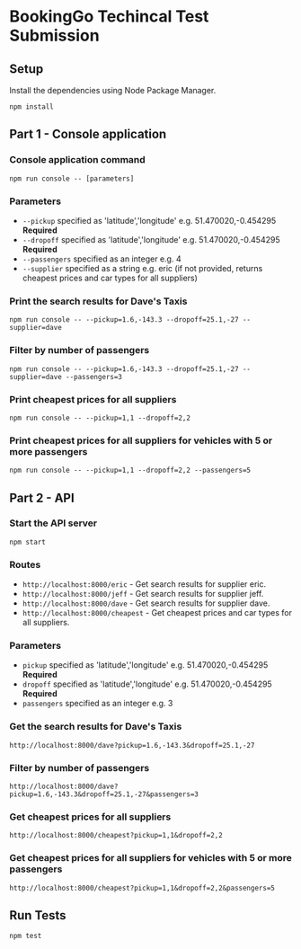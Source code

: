 # BookingGo Techincal Test Submission

## Setup

Install the dependencies using Node Package Manager.

```
npm install
```

## Part 1 - Console application

### Console application command

```
npm run console -- [parameters]
```

### Parameters

- `--pickup` specified as 'latitude','longitude' e.g. 51.470020,-0.454295 **Required**
- `--dropoff` specified as 'latitude','longitude' e.g. 51.470020,-0.454295 **Required**
- `--passengers` specified as an integer e.g. 4
- `--supplier` specified as a string e.g. eric (if not provided, returns cheapest prices and car types for all suppliers)

### Print the search results for Dave's Taxis

```
npm run console -- --pickup=1.6,-143.3 --dropoff=25.1,-27 --supplier=dave
```

### Filter by number of passengers

```
npm run console -- --pickup=1.6,-143.3 --dropoff=25.1,-27 --supplier=dave --passengers=3
```

### Print cheapest prices for all suppliers

```
npm run console -- --pickup=1,1 --dropoff=2,2
```

### Print cheapest prices for all suppliers for vehicles with 5 or more passengers

```
npm run console -- --pickup=1,1 --dropoff=2,2 --passengers=5
```

## Part 2 - API

### Start the API server

```
npm start
```

### Routes

- `http://localhost:8000/eric` - Get search results for supplier eric.
- `http://localhost:8000/jeff` - Get search results for supplier jeff.
- `http://localhost:8000/dave` - Get search results for supplier dave.
- `http://localhost:8000/cheapest` - Get cheapest prices and car types for all suppliers.

### Parameters

- `pickup` specified as 'latitude','longitude' e.g. 51.470020,-0.454295 **Required**
- `dropoff` specified as 'latitude','longitude' e.g. 51.470020,-0.454295 **Required**
- `passengers` specified as an integer e.g. 3

### Get the search results for Dave's Taxis

```
http://localhost:8000/dave?pickup=1.6,-143.3&dropoff=25.1,-27
```

### Filter by number of passengers

```
http://localhost:8000/dave?pickup=1.6,-143.3&dropoff=25.1,-27&passengers=3
```

### Get cheapest prices for all suppliers

```
http://localhost:8000/cheapest?pickup=1,1&dropoff=2,2
```

### Get cheapest prices for all suppliers for vehicles with 5 or more passengers

```
http://localhost:8000/cheapest?pickup=1,1&dropoff=2,2&passengers=5
```

## Run Tests

```
npm test
```
